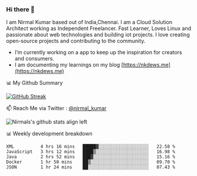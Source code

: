 ### Hi there 👋

 I am Nirmal Kumar based out of India,Chennai. I am a Cloud Solution Architect working as Independent Freelancer. Fast Learner, Loves Linux and passionate about web technologies and building iot projects. I love creating open-source projects and contributing to the community.

- I’m currently working on a app to keep up the inspiration for creators and consumers.
- I am documenting my learnings on my blog [https://nkdews.me](https://nkdews.me)


📊 My Github Summary

[![GitHub Streak](https://github-readme-streak-stats.herokuapp.com?user=nk-gears&theme=dark&hide_border=true&date_format=M%20j%5B%2C%20Y%5D)](https://git.io/streak-stats)


📫 Reach Me via  Twitter : [@nirmal_kumar](https://twitter.com/nirmal_kumar)

![Nirmals's github stats align left](https://github-readme-stats.vercel.app/api?username=nk-gears&show_icons=true)


📊 Weekly development breakdown

<!--START_SECTION:waka-->
```text
XML          4 hrs 16 mins   █████▓░░░░░░░░░░░░░░░░░░░   22.58 % 
JavaScript   3 hrs 12 mins   ████▒░░░░░░░░░░░░░░░░░░░░   16.98 % 
Java         2 hrs 52 mins   ███▓░░░░░░░░░░░░░░░░░░░░░   15.16 % 
Docker       1 hr 50 mins    ██▒░░░░░░░░░░░░░░░░░░░░░░   09.70 % 
JSON         1 hr 24 mins    ██░░░░░░░░░░░░░░░░░░░░░░░   07.43 % 
```
<!--END_SECTION:waka-->


